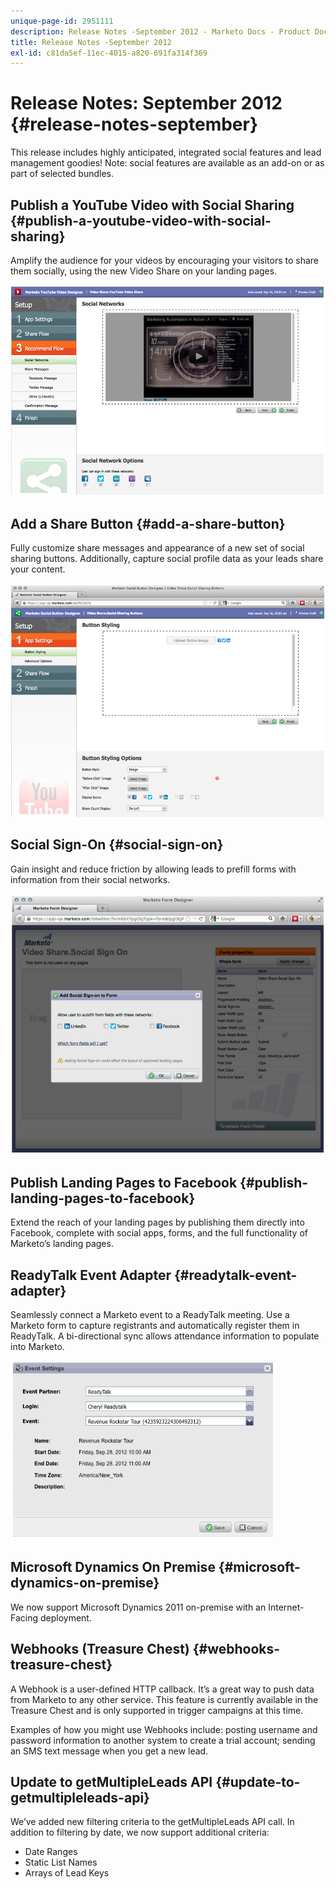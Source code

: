```yaml
---
unique-page-id: 2951111
description: Release Notes -September 2012 - Marketo Docs - Product Documentation
title: Release Notes -September 2012
exl-id: c81da5ef-11ec-4015-a820-691fa314f369
---
```

# Release Notes: September 2012 {#release-notes-september}

This release includes highly anticipated, integrated social features and lead management goodies! Note: social features are available as an add-on or as part of selected bundles.

## Publish a YouTube Video with Social Sharing {#publish-a-youtube-video-with-social-sharing}

Amplify the audience for your videos by encouraging your visitors to share them socially, using the new Video Share on your landing pages.

![](assets/image2014-9-23-10-3a39-3a21.png)

## Add a Share Button {#add-a-share-button}

Fully customize share messages and appearance of a new set of social sharing buttons. Additionally, capture social profile data as your leads share your content.

![](assets/image2014-9-23-10-3a39-3a46.png)

## Social Sign-On {#social-sign-on}

Gain insight and reduce friction by allowing leads to prefill forms with information from their social networks.

![](assets/image2014-9-23-10-3a40-3a2.png)

## Publish Landing Pages to Facebook {#publish-landing-pages-to-facebook}

Extend the reach of your landing pages by publishing them directly into Facebook, complete with social apps, forms, and the full functionality of Marketo’s landing pages.

## ReadyTalk Event Adapter {#readytalk-event-adapter}

Seamlessly connect a Marketo event to a ReadyTalk meeting. Use a Marketo form to capture registrants and automatically register them in ReadyTalk. A bi-directional sync allows attendance information to populate into Marketo.

![](assets/image2014-9-23-10-3a40-3a16.png)

## Microsoft Dynamics On Premise {#microsoft-dynamics-on-premise}

We now support Microsoft Dynamics 2011 on-premise with an Internet-Facing deployment.

## Webhooks (Treasure Chest) {#webhooks-treasure-chest}

A Webhook is a user-defined HTTP callback. It’s a great way to push data from Marketo to any other service. This feature is currently available in the Treasure Chest and is only supported in trigger campaigns at this time.

Examples of how you might use Webhooks include: posting username and password information to another system to create a trial account; sending an SMS text message when you get a new lead.

## Update to getMultipleLeads API {#update-to-getmultipleleads-api}

We’ve added new filtering criteria to the getMultipleLeads API call. In addition to filtering by date, we now support additional criteria:

* Date Ranges
* Static List Names
* Arrays of Lead Keys
